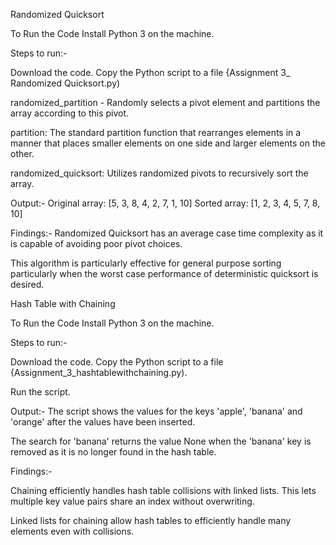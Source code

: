 Randomized Quicksort

To Run the Code 
Install Python 3 on the machine.

Steps to run:-

Download the code. Copy the Python script to a file {Assignment 3_ Randomized Quicksort.py)

randomized_partition - Randomly selects a pivot element and partitions the array according to this pivot.

partition: The standard partition function that rearranges elements in a manner that places smaller elements on one side and larger elements on the other.

randomized_quicksort: Utilizes randomized pivots to recursively sort the array.

Output:-
Original array: [5, 3, 8, 4, 2, 7, 1, 10]
Sorted array: [1, 2, 3, 4, 5, 7, 8, 10]


Findings:-
Randomized Quicksort has an average case time complexity as it is capable of avoiding poor pivot choices.

This algorithm is particularly effective for general purpose sorting particularly when the worst case performance of deterministic quicksort is desired.




Hash Table with Chaining

To Run the Code 
Install Python 3 on the machine.

Steps to run:-

Download the code. Copy the Python script to a file {Assignment_3_hashtablewithchaining.py).

Run the script.

Output:- 
The script shows the values for the keys 'apple', 'banana' and 'orange' after the values have been inserted.

The search for 'banana' returns the value None when the 'banana' key is removed as it is no longer found in the hash table.


Findings:-

Chaining efficiently handles hash table collisions with linked lists. This lets multiple key value pairs share an index without overwriting.

Linked lists for chaining allow hash tables to efficiently handle many elements even with collisions.
